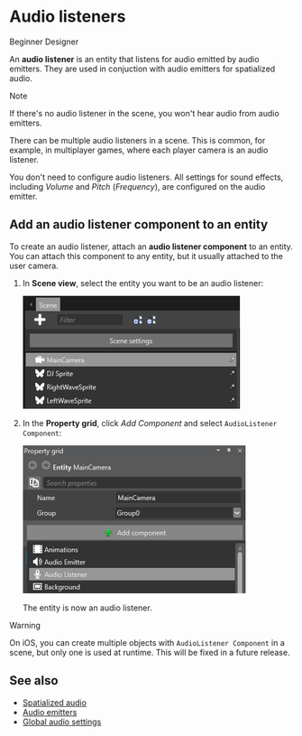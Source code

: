 # Audio listeners

<span class="label label-doc-level">Beginner</span>
<span class="label label-doc-audience">Designer</span>

An **audio listener** is an entity that listens for audio emitted by audio emitters. They are used in conjuction with audio emitters for spatialized audio.

> [!Note] 
If there's no audio listener in the scene, you won't hear audio from audio emitters.

There can be multiple audio listeners in a scene. This is common, for example, in multiplayer games, where each player camera is an audio listener.

You don't need to configure audio listeners. All settings for sound effects, including _Volume_ and _Pitch_ (_Frequency_), are configured on the audio emitter.

## Add an audio listener component to an entity

To create an audio listener, attach an **audio listener component** to an entity. You can attach this component to any entity, but it usually attached to the user camera.

1. In **Scene view**, select the entity you want to be an audio listener:

    ![Select an entity](media/audio-add-audiolistener-component-select-entity.png)

2. In the **Property grid**, click _Add Component_ and select `AudioListener Component`:

    ![Add AudioListener Component](media/audio-add-audiolistener-component.png)

    The entity is now an audio listener.

> [!Warning] 
On iOS, you can create multiple objects with `AudioListener Component` in a scene, but only one is used at runtime. This will be fixed in a future release.

## See also
* [Spatialized audio](spatialized-audio.md)
* [Audio emitters](audio-emitters.md)
* [Global audio settings](global-audio-settings.md)